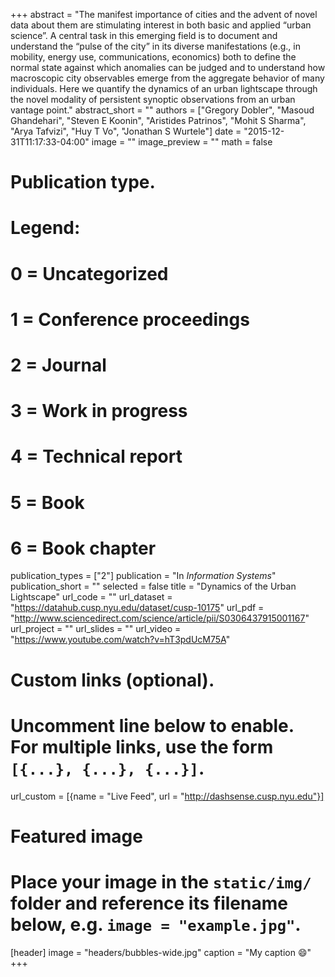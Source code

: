+++
abstract = "The manifest importance of cities and the advent of novel data about them are stimulating interest in both basic and applied “urban science”. A central task in this emerging field is to document and understand the “pulse of the city” in its diverse manifestations (e.g., in mobility, energy use, communications, economics) both to define the normal state against which anomalies can be judged and to understand how macroscopic city observables emerge from the aggregate behavior of many individuals. Here we quantify the dynamics of an urban lightscape through the novel modality of persistent synoptic observations from an urban vantage point."
abstract_short = ""
authors = ["Gregory Dobler", "Masoud Ghandehari", "Steven E Koonin", "Aristides Patrinos", "Mohit S Sharma", "Arya Tafvizi", "Huy T Vo", "Jonathan S Wurtele"]
date = "2015-12-31T11:17:33-04:00"
image = ""
image_preview = ""
math = false
# Publication type.
# Legend:
# 0 = Uncategorized
# 1 = Conference proceedings
# 2 = Journal
# 3 = Work in progress
# 4 = Technical report
# 5 = Book
# 6 = Book chapter
publication_types = ["2"]
publication = "In *Information Systems*"
publication_short = ""
selected = false
title = "Dynamics of the Urban Lightscape"
url_code = ""
url_dataset = "https://datahub.cusp.nyu.edu/dataset/cusp-10175"
url_pdf = "http://www.sciencedirect.com/science/article/pii/S0306437915001167"
url_project = ""
url_slides = ""
url_video = "https://www.youtube.com/watch?v=hT3pdUcM75A"
# Custom links (optional).
#   Uncomment line below to enable. For multiple links, use the form `[{...}, {...}, {...}]`.
url_custom = [{name = "Live Feed", url = "http://dashsense.cusp.nyu.edu"}]

# Featured image
# Place your image in the `static/img/` folder and reference its filename below, e.g. `image = "example.jpg"`.
[header]
image = "headers/bubbles-wide.jpg"
caption = "My caption :smile:"
+++
